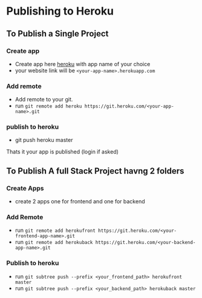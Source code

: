 # Publishing to Heroku

## To Publish a Single Project

### Create app
- Create app here [heroku](https://dashboard.heroku.com/) with app name of your choice
- your website link will be  ```<your-app-name>.herokuapp.com```

### Add remote
- Add remote to your git. 
- run ```git remote add heroku https://git.heroku.com/<your-app-name>.git```

### publish to heroku
- git push heroku master

Thats it your app is published (login if asked)

## To Publish A full Stack Project havng 2 folders

### Create Apps
- create 2 apps one for frontend and one for backend

### Add Remote
- run ```git remote add herokufront https://git.heroku.com/<your-frontend-app-name>.git```
- run ```git remote add herokuback https://git.heroku.com/<your-backend-app-name>.git```

### Publish to heroku
- run ```git subtree push --prefix <your_frontend_path> herokufront master```
- run ```git subtree push --prefix <your_backend_path> herokuback master```
